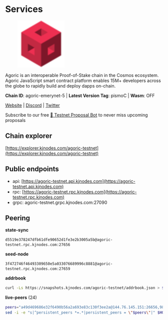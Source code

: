 # Services

<figure><img src="https://raw.githubusercontent.com/kj89/cosmos-images/main/logos/agoric.png" width="150" alt=""><figcaption></figcaption></figure>

Agoric is an interoperable Proof-of-Stake chain in the Cosmos ecosystem.  Agoric JavaScript smart contract platform enables 15M+ developers across the  globe to rapidly build and deploy dapps on-chain.

**Chain ID**: agoric-emerynet-5 | **Latest Version Tag**: pismoC | **Wasm**: OFF

[Website](https://agoric.com) | [Discord](https://discord.com/invite/qDW8DRes4s) | [Twitter](https://twitter.com/agoric)



Subscribe to our free [🤖 Testnet Proposal Bot](https://t.me/kjnodes_testnet_proposal_bot) to never miss upcoming proposals


## Chain explorer
[https://explorer.kjnodes.com/agoric-testnet](https://explorer.kjnodes.com/agoric-testnet)

## Public endpoints

* api: [https://agoric-testnet.api.kjnodes.com](https://agoric-testnet.api.kjnodes.com)
* rpc: [https://agoric-testnet.rpc.kjnodes.com](https://agoric-testnet.rpc.kjnodes.com)
* grpc: agoric-testnet.grpc.kjnodes.com:27090

## Peering

**state-sync**

```text
d5519e378247dfb61dfe90652d1fe3e2b3005a5b@agoric-testnet.rpc.kjnodes.com:27656
```

**seed-node**

```text
3f472746f46493309650e5a033076689996c8881@agoric-testnet.rpc.kjnodes.com:27659
```

**addrbook**
```bash
curl -Ls https://snapshots.kjnodes.com/agoric-testnet/addrbook.json > $HOME/.agoric/config/addrbook.json
```

**live-peers** (24)
```bash
peers="a49d469686e32f6490b56a2a693e83c130f3ee2a@144.76.145.151:26656,98e1069b1cfc445e377eda6a0eadd94f7877065d@162.55.169.76:26656,8dfb920cdc2eba42b688f44fdd26e12dabfbb6a9@95.217.130.111:27656,70ac007461e0d912aeba6eda56ac3fed7d3087f8@135.181.85.31:26656,4dee5e4456307469d037c35eb0157f1f252b3f99@135.181.35.255:26656,7ea47a018710e43a9eafd4eebc8340d2f48eb3ba@94.130.132.227:2160,793955daf95ad29f003cc4ec7e6c60c00677b2f7@5.9.81.187:30656,d5519e378247dfb61dfe90652d1fe3e2b3005a5b@65.109.68.190:27656,b7a728cbf102ff45dca7d9dc5b433408e240649f@65.109.23.114:14456,3f4e87ddb2e61fdd01398c071fa986259f096334@209.34.206.46:26656,a350a919fc1295f441732b4264c6603983f720e5@35.226.248.0:26656,980583e1dfd16988b6fdb22dd733f3260c535e45@192.241.137.132:26656,a3a1e6c7a9ceec632c22769a9e369d05a796dc24@65.108.79.246:26709,b74a421ccb5b9928a6a1a158c26189f18319c344@65.108.226.183:14456,c72d05f83b53dc7f6c55d7d3e67c304716d27d80@116.202.227.117:27656,33b1734490b9fbbb18aef821d9e023efe99366bc@84.85.89.213:26656,a875ef614b3902dd567be2076f18239681f24e35@82.100.58.112:26656,6f9e22eba0130f1a29c25e28beeae69b2621a403@35.238.67.135:26656,dfaff8b84e30a30732757b1bcaa5463746dbc87b@34.30.233.82:26656,dd9944850a69276f81792b0c0ebdbeee17df5e5e@34.69.172.140:26656,6644a86094a0cb0152f83aed74357c439657770b@185.239.209.79:26656,7b1cafa0879374125c623d854bcc0cb9cd98729e@185.213.25.151:26656,029b9018489d618e4368e9af34599e07a9fc07c9@34.67.210.29:26656,ade4d8bc8cbe014af6ebdf3cb7b1e9ad36f412c0@176.9.82.221:14456"
sed -i -e "s|^persistent_peers *=.*|persistent_peers = \"$peers\"|" $HOME/.agoric/config/config.toml
```

